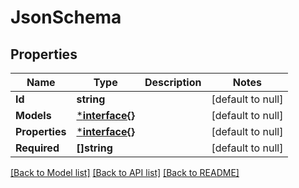 # JsonSchema

## Properties
Name | Type | Description | Notes
------------ | ------------- | ------------- | -------------
**Id** | **string** |  | [default to null]
**Models** | [***interface{}**](interface{}.md) |  | [default to null]
**Properties** | [***interface{}**](interface{}.md) |  | [default to null]
**Required** | **[]string** |  | [default to null]

[[Back to Model list]](../README.md#documentation-for-models) [[Back to API list]](../README.md#documentation-for-api-endpoints) [[Back to README]](../README.md)


